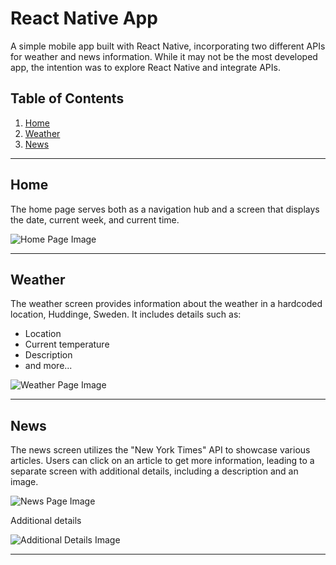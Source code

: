 # React Native App

A simple mobile app built with React Native, incorporating two different APIs for weather and news information. While it may not be the most developed app, the intention was to explore React Native and integrate APIs.

## Table of Contents
1. [Home](#home)
2. [Weather](#weather)
3. [News](#news)

---

## Home

The home page serves both as a navigation hub and a screen that displays the date, current week, and current time.

![Home Page Image](https://github.com/maxberglund2/reactNativeApp/blob/main/assets/106820018/7d951f2e-009a-4965-bbb6-2db14fbd4e0b.png)

---

## Weather

The weather screen provides information about the weather in a hardcoded location, Huddinge, Sweden. It includes details such as:

- Location
- Current temperature
- Description
- and more...

![Weather Page Image](https://github.com/maxberglund2/reactNativeApp/assets/106820018/9589d0b2-bc7e-41a9-b5a6-de17da43c4bf)


---

## News

The news screen utilizes the "New York Times" API to showcase various articles. Users can click on an article to get more information, leading to a separate screen with additional details, including a description and an image.

![News Page Image](https://github.com/maxberglund2/reactNativeApp/blob/main/assets/106820018/5c3a584f-700b-45a2-8d8e-e96ba1cbc54c.png)

Additional details

![Additional Details Image](https://github.com/maxberglund2/reactNativeApp/blob/main/assets/106820018/c5d19276-49de-482b-b5fb-228b3920fe97.png)

---

